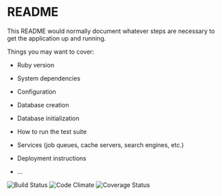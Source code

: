 # README

This README would normally document whatever steps are necessary to get the
application up and running.

Things you may want to cover:

* Ruby version

* System dependencies

* Configuration

* Database creation

* Database initialization

* How to run the test suite

* Services (job queues, cache servers, search engines, etc.)

* Deployment instructions

* ...

![Build Status](https://codeship.com/projects/c9cd1530-94c4-0135-ea79-5e19c06be32c/status?branch=master)
![Code Climate](https://codeclimate.com/github/luigilake/starcation.png)
![Coverage Status](https://coveralls.io/repos/luigilake/starcation/badge.png)
